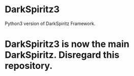 # DarkSpiritz3
Python3 version of DarkSpiritz Framework.

# DarkSpiritz3 is now the main DarkSpiritz. Disregard this repository.
